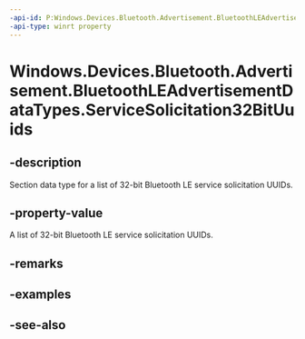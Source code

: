 ----api-id: P:Windows.Devices.Bluetooth.Advertisement.BluetoothLEAdvertisementDataTypes.ServiceSolicitation32BitUuids
-api-type: winrt property
---<!-- Property syntaxpublic byte ServiceSolicitation32BitUuids { get; }--># Windows.Devices.Bluetooth.Advertisement.BluetoothLEAdvertisementDataTypes.ServiceSolicitation32BitUuids## -descriptionSection data type for a list of 32-bit Bluetooth LE service solicitation UUIDs.## -property-valueA list of 32-bit Bluetooth LE service solicitation UUIDs.## -remarks## -examples## -see-also